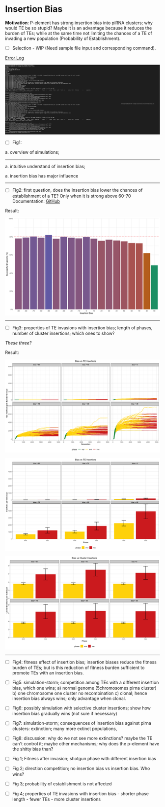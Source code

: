 # Insertion Bias

**Motivation**: 
P-element has strong insertion bias into piRNA clusters; why would TE be so stupid? Maybe it is an advantage because it reduces the burden of TEs; while at the same time not limiting the chances of a TE of invading a new population (Probability of Establishment).

- [ ] Selection - WIP (Need sample file input and corresponding command).

[Error Log](error_log_sel.md)

![input_sel_error.png](./fig/input_sel_error.png)

- [ ] Fig1:

a. overview of simulations; 
****
a. intuitive understand of insertion bias; 

a. insertion bias has major influence

---

- [ ] Fig2: first question, does the insertion bias lower the chances of establishment of a TE? Only when it is strong above 60-70
Documentation: [GitHub](https://github.com/shashankpritam/Insertion-Bias-TE/blob/main/Validation_5_bias.md)

Result:

![Probability of establishment. Red dashed line indicates simulations without piRNA clusters](fig/2023_04_17_Validation_5a_bias.png "Probability of establishment. Red dashed line indicates simulations without piRNA clusters")

---

- [ ] Fig3: properties of TE invasions with insertion bias; length of phases, number of cluster insertions; which ones to show?

_These three?_

Result:

![Properties of TE invasions with insertion bias; length of phases and number of cluster insertions vs. Generations](fig/2023_05_18_Validation_52a_bias.png)

![Properties of TE invasions with insertion bias; length of phases and number of cluster insertions vs. Generations](fig/2023_05_18_Validation_52b_bias.png)

![Properties of TE invasions with insertion bias; length of phases and number of cluster insertions vs. Generations for each diploid individual](fig/2023_05_18_Validation_52c_bias.png)

---

- [ ] Fig4: fitness effect of insertion bias; insertion biases reduce the fitness burden of TEs; but is this reduction of fitness burden sufficient to promote TEs with an insertion bias.

- [ ] Fig5: simulation-storm; competition among TEs with a different insertion bias, which one wins; a) normal genome (5chromosomes pirna cluster) b) one chromosome one cluster no recombination c) clonal; hence insertion bias always wins; only advantage when clonal.

- [ ] Fig6: possibly simulation with selective cluster insertions; show how insertion bias gradually wins (not sure if necessary)

- [ ] Fig7: simulation-storm; consequences of insertion bias against pirna clusters: extinction; many more extinct populations,

- [ ] Fig8: discussion: why do we not see more extinctions? maybe the TE can't control it; maybe other mechanisms; why does the p-element have the shitty bias than?

- [ ] Fig 1; Fitness after invasion; shotgun phase with different insertion bias

- [ ] Fig 2; direction competition; no insertion bias vs insertion bias. Who wins?

- [ ] Fig 3; probability of establishment is not affected

- [ ] Fig 4; properties of TE invasions with insertion bias - shorter phase length - fewer TEs - more cluster insertions
